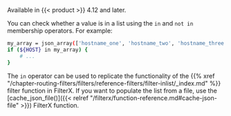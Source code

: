 ---
---
<!-- This file is under the copyright of Axoflow, and licensed under Apache License 2.0, except for using the Axoflow and AxoSyslog trademarks. -->

Available in {{< product >}} 4.12 and later.

You can check whether a value is in a list using the `in` and `not in` membership operators. For example:

```sh
my_array = json_array(['hostname_one', 'hostname_two', 'hostname_three']);
if (${HOST} in my_array) {
    # ...
}
```

The `in` operator can be used to replicate the functionality of the {{% xref "/chapter-routing-filters/filters/reference-filters/filter-inlist/_index.md" %}} filter function in FilterX. If you want to populate the list from a file, use the [cache_json_file()]({{< relref "/filterx/function-reference.md#cache-json-file" >}}) FilterX function.
